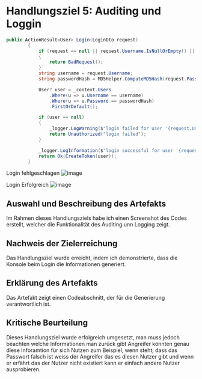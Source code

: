 # Handlungsziel 5: Auditing und Loggin
```C#
public ActionResult<User> Login(LoginDto request)
        {
            if (request == null || request.Username.IsNullOrEmpty() || request.Password.IsNullOrEmpty())
            {
                return BadRequest();
            }
            string username = request.Username;
            string passwordHash = MD5Helper.ComputeMD5Hash(request.Password);

            User? user = _context.Users
                .Where(u => u.Username == username)
                .Where(u => u.Password == passwordHash)
                .FirstOrDefault();

            if (user == null)
            {
                _logger.LogWarning($"login failed for user '{request.Username}'");
                return Unauthorized("login failed");
            }

            _logger.LogInformation($"login successful for user '{request.Username}'");
            return Ok(CreateToken(user));
        }
```
Login fehlgeschlagen
![image](https://github.com/BigDipsey/BruhinElvis-LB183/assets/89131634/e06cc59c-b203-444f-8252-7b966d60ea22)

Login Erfolgreich
![image](https://github.com/BigDipsey/BruhinElvis-LB183/assets/89131634/019b6419-5e77-4b4c-9ea4-8d178e1f4082)




## Auswahl und Beschreibung des Artefakts
Im Rahmen dieses Handlungsziels habe ich einen Screenshot des Codes erstellt, welcher die Funktionalität des Auditing unn Logging zeigt.

## Nachweis der Zielerreichung
Das Handlungsziel wurde erreicht, indem ich demonstrierte, dass die Konsole beim Login die Informationen generiert.

## Erklärung des Artefakts
Das Artefakt zeigt einen Codeabschnitt, der für die Generierung verantwortlich ist.

## Kritische Beurteilung
Dieses Handlungsziel wurde erfolgreich umgesetzt, man muss jedoch beachten welche Informationen man zurück gibt Angreifer könnten genau diese Inforamtion für sich Nutzen zum Beispiel, wenn steht, dass das Passwort falsch ist weiss der Angreifer das es diesen Nutzer gibt und wenn er erfährt das der Nutzer nicht existiert kann er einfach andere Nutzer ausprobieren.
